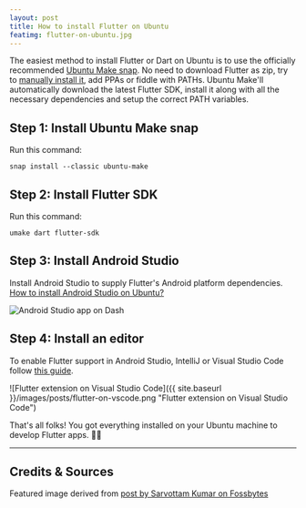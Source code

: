 ```yaml
---
layout: post
title: How to install Flutter on Ubuntu
featimg: flutter-on-ubuntu.jpg
---
```


The easiest method to install Flutter or Dart on Ubuntu is to use the officially recommended [Ubuntu Make snap](https://github.com/ubuntu/ubuntu-make). No need to download Flutter as zip, try to [manually install it](https://flutter.dev/docs/get-started/install/linux), add PPAs or fiddle with PATHs. Ubuntu Make'll automatically download the latest Flutter SDK, install it along with all the necessary dependencies and setup the correct PATH variables.

Step 1: Install Ubuntu Make snap
-------------
Run this command:

    snap install --classic ubuntu-make

Step 2: Install Flutter SDK
-------------
Run this command:

    umake dart flutter-sdk

Step 3: Install Android Studio
-------------
Install Android Studio to supply Flutter's Android platform dependencies. [How to install Android Studio on Ubuntu?](https://askubuntu.com/questions/634082/how-to-install-android-studio-on-ubuntu/941222#941222)

![Android Studio app on Dash](https://i.stack.imgur.com/iI86v.png "Open Android Studio from Dashboard")

Step 4: Install an editor
-------------
To enable Flutter support in Android Studio, IntelliJ or Visual Studio Code follow [this guide](https://flutter.dev/docs/get-started/editor?tab=vscode).

![Flutter extension on Visual Studio Code]({{ site.baseurl }}/images/posts/flutter-on-vscode.png "Flutter extension on Visual Studio Code")

That's all folks! You got everything installed on your Ubuntu machine to develop Flutter apps. 👍🏼

---

## Credits & Sources
Featured image derived from [post by Sarvottam Kumar on Fossbytes](https://fossbytes.com/google-partner-canonical-linux-alpha-flutter/)
